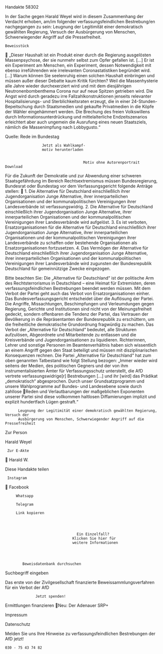 Handakte 58302

In der Sache gegen Harald Weyel wird in diesem Zusammenhang der Verdacht
erhoben, am/im folgender verfassungsfeindlichen Bestrebung/en nachgegangen
zu sein: Leugnung der Legitimität einer demokratisch gewählten Regierung,
Versuch der Ausbürgerung von Menschen, Schwerwiegender Angriff auf die
Pressefreiheit.




    Beweisstück
            „Dieser Haushalt ist ein Produkt einer durch die Regierung ausgelösten
            Massenpsychose, der sie nunmehr selbst zum Opfer gefallen ist. [...] Er ist
            ein Experiment am Menschen, ein Experiment, dessen Notwendigkeit mit
            ebenso irreführenden wie irrelevanten Coronastatistiken begründet wird.
            [...] Warum können Sie seelenruhig einen solchen Haushalt einbringen
            und müssen außer dieser Debatte kaum Kritik fürchten? Weil die
            Massenhysterie alle Jahre wieder durchexerziert wird und mit dem
            diesjährigen Neutronenbombenthema Corona nur auf neue Spitzen
            getrieben wird. Die Angst wird durch geradezu irre
            Fallzahlkonstruktionen jenseits relevanter Hospitalisierungs- und
            Sterblichkeitsraten erzeugt, die in einer 24-Stunden-Bepeitschung durch
            Staatsmedien und gekaufte Privatmedien in die Köpfe der Wähler
            eingehämmert werden. Die Brechung des freien Volkswillens durch
            Informationsunterdrückung und mittelalterliche Endzeitszenarios
            erleichtert aber auch ungemein die Ausrufung eines neuen Staatsziels,
            nämlich die Massenimpfung nach Lobbygusto.“



Quelle:
Rede im Bundestag




                     Jetzt als Wahlkampf-
                     motiv herunterladen


                                        Motiv ohne Autorenportrait          Download




Für die Zukunft der Demokratie und zur Abwendung einer schweren
Staatsgefährdung im Bereich Rechtsextremismus müssen Bundesregierung,
Bundesrat oder Bundestag vor dem Verfassungsgericht folgende Anträge stellen:
   1. Die Alternative für Deutschland einschließlich ihrer Jugendorganisation
      Junge Alternative, ihrer innerparteilichen Organisationen und der
      kommunalpolitischen Vereinigungen ihrer Landesverbände ist
      verfassungswidrig.
   2. Die Alternative für Deutschland einschließlich ihrer Jugendorganisation
      Junge Alternative, ihrer innerparteilichen Organisationen und der
      kommunalpolitischen Vereinigungen ihrer Landesverbände wird aufgelöst.
   3. Es ist verboten, Ersatzorganisationen für die Alternative für Deutschland
      einschließlich ihrer Jugendorganisation Junge Alternative, ihrer
      innerparteilichen Organisationen und der kommunalpolitischen
      Vereinigungen ihrer Landesverbände zu schaffen oder bestehende
      Organisationen als Ersatzorganisationen fortzusetzen.
   4. Das Vermögen der Alternative für Deutschland einschließlich ihrer
      Jugendorganisation Junge Alternative, ihrer innerparteilichen Organisationen
      und der kommunalpolitischen Vereinigungen ihrer Landesverbände wird
      zugunsten der Bundesrepublik Deutschland für gemeinnützige Zwecke
      eingezogen.



Bitte beachten Sie: Die „Alternative für Deutschland“ ist der politische Arm des Rechtsterrorismus in
Deutschland – eine Heimat für Extremisten, deren verfassungsfeindlichen Bestrebungen beendet
werden müssen. Mit dem Verbot der Partei geht auch das Verbot von Ersatzorganisationen einher. Das
Bundesverfassungsgericht entscheidet über die Auflösung der Partei. Die Angriffe, Missachtungen,
Beschimpfungen und Verleumdungen gegen Regierung, Gerichte und Institutionen sind nicht von der
Meinungsfreiheit gedeckt, sondern offenbaren die Tendenz der Partei, das Vertrauen der Bevölkerung
in die Repräsentanten der Bundesrepublik zu erschüttern, um die freiheitliche demokratische
Grundordnung fragwürdig zu machen. Das Verbot der „Alternative für Deutschland“ bedeutet, alle
Strukturen aufzulösen, Abgeordnete und Mitarbeitende zu entlassen und die Kreisverbände und
Jugendorganisationen zu liquidieren. Richterinnen, Lehrer und sonstige Personen im
Beamtenverhältnis haben sich wissentlich an einem Angriff gegen den Staat beteiligt und müssen mit
disziplinarischen Konsequenzen rechnen.
Die Partei „Alternative für Deutschland“ hat zum oben genannten Tatbestand wie folgt Stellung
bezogen: „Immer wieder wird seitens der Medien, des politischen Gegners und der von ihm
instrumentalisierten Ämter für Verfassungsschutz unterstellt, die AfD vertrete verfassungswidrige[r]
Bestrebungen […] und ihr [wird] das Prädikat „demokratisch“ abgesprochen. Durch unser
Grundsatzprogramm und unsere Wahlprogramme auf Bundes- und Landesebene sowie durch zahllose
Reden und Verlautbarungen der maßgeblichen Exponenten unserer Partei sind diese vollkommen
haltlosen Diffamierungen implizit und explizit hundertfach Lügen gestraft.“




          Leugnung der Legitimität einer demokratisch gewählten Regierung, Versuch der
          Ausbürgerung von Menschen, Schwerwiegender Angriff auf die Pressefreiheit




   Zur Person


   Harald Weyel

     Zur E-Akte
                        Harald W.

Diese Handakte teilen


     Instagram
         Facebook

         Whatsapp

         Telegram

         Link kopieren




                                     Ein Einzelfall?
                                   Klicken Sie hier für
                                   weitere Informationen




            Beweisdatenbank durchsuchen

  Suchbegriff eingeben

  Das erste von der Zivilgesellschaft finanzierte
   Beweissammlungsverfahren für ein Verbot
                     der AfD

                  Jetzt spenden!




Ermittlungen finanzieren
Neu: Der Adenauer SRP+

Impressum

Datenschutz




Melden Sie uns Ihre Hinweise zu verfassungsfeindlichen Bestrebungen der AfD
jetzt!

    030 - 75 43 74 82
